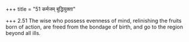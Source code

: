 +++
title = "51 कर्मजम् बुद्धियुक्ता"

+++
2.51 The wise who possess evenness of mind, relinishing the fruits born
of action, are freed from the bondage of birth, and go to the region
beyond all ills.
